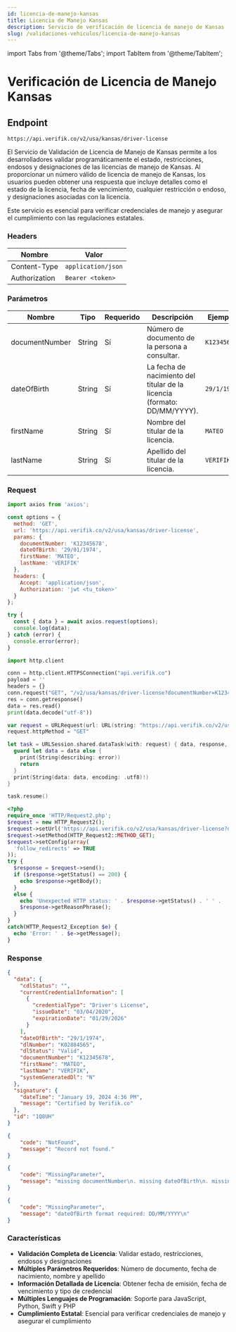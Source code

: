 ```yaml
---
id: licencia-de-manejo-kansas
title: Licencia de Manejo Kansas
description: Servicio de verificación de licencia de manejo de Kansas
slug: /validaciones-vehiculos/licencia-de-manejo-kansas
---
```


import Tabs from '@theme/Tabs';
import TabItem from '@theme/TabItem';

# Verificación de Licencia de Manejo Kansas

## Endpoint

```
https://api.verifik.co/v2/usa/kansas/driver-license
```

El Servicio de Validación de Licencia de Manejo de Kansas permite a los desarrolladores validar programáticamente el estado, restricciones, endosos y designaciones de las licencias de manejo de Kansas. Al proporcionar un número válido de licencia de manejo de Kansas, los usuarios pueden obtener una respuesta que incluye detalles como el estado de la licencia, fecha de vencimiento, cualquier restricción o endoso, y designaciones asociadas con la licencia.

Este servicio es esencial para verificar credenciales de manejo y asegurar el cumplimiento con las regulaciones estatales.

### Headers

| Nombre        | Valor              |
| ------------- | ------------------ |
| Content-Type  | `application/json` |
| Authorization | `Bearer <token>`   |

### Parámetros

| Nombre           | Tipo   | Requerido | Descripción                                    | Ejemplo      |
| ---------------- | ------ | -------- | ---------------------------------------------- | ------------ |
| documentNumber   | String | Sí       | Número de documento de la persona a consultar. | `K12345678`  |
| dateOfBirth      | String | Sí       | La fecha de nacimiento del titular de la licencia (formato: DD/MM/YYYY). | `29/1/1974`  |
| firstName        | String | Sí       | Nombre del titular de la licencia.             | `MATEO`      |
| lastName         | String | Sí       | Apellido del titular de la licencia.           | `VERIFIK`    |

### Request

<Tabs>
  <TabItem value="javascript" label="JavaScript">

```javascript
import axios from 'axios';

const options = {
  method: 'GET',
  url: 'https://api.verifik.co/v2/usa/kansas/driver-license',
  params: {
    documentNumber: 'K12345678',
    dateOfBirth: '29/01/1974',
    firstName: 'MATEO',
    lastName: 'VERIFIK'
  },
  headers: {
    Accept: 'application/json',
    Authorization: 'jwt <tu_token>'
  }
};

try {
  const { data } = await axios.request(options);
  console.log(data);
} catch (error) {
  console.error(error);
}
```

  </TabItem>
  <TabItem value="python" label="Python">

```python
import http.client

conn = http.client.HTTPSConnection("api.verifik.co")
payload = ''
headers = {}
conn.request("GET", "/v2/usa/kansas/driver-license?documentNumber=K12345678&dateOfBirth=29/01/1974&firstName=MATEO&lastName=VERIFIK", payload, headers)
res = conn.getresponse()
data = res.read()
print(data.decode("utf-8"))
```

  </TabItem>
  <TabItem value="swift" label="Swift">

```swift
var request = URLRequest(url: URL(string: "https://api.verifik.co/v2/usa/kansas/driver-license?documentNumber=K12345678&dateOfBirth=29/01/1974&firstName=MATEO&lastName=VERIFIK")!,timeoutInterval: Double.infinity)
request.httpMethod = "GET"

let task = URLSession.shared.dataTask(with: request) { data, response, error in 
  guard let data = data else {
    print(String(describing: error))
    return
  }
  print(String(data: data, encoding: .utf8)!)
}

task.resume()
```

  </TabItem>
  <TabItem value="php" label="PHP">

```php
<?php
require_once 'HTTP/Request2.php';
$request = new HTTP_Request2();
$request->setUrl('https://api.verifik.co/v2/usa/kansas/driver-license?documentNumber=K12345678&dateOfBirth=29/01/1974&firstName=MATEO&lastName=VERIFIK');
$request->setMethod(HTTP_Request2::METHOD_GET);
$request->setConfig(array(
  'follow_redirects' => TRUE
));
try {
  $response = $request->send();
  if ($response->getStatus() == 200) {
    echo $response->getBody();
  }
  else {
    echo 'Unexpected HTTP status: ' . $response->getStatus() . ' ' .
    $response->getReasonPhrase();
  }
}
catch(HTTP_Request2_Exception $e) {
  echo 'Error: ' . $e->getMessage();
}
```

  </TabItem>
</Tabs>

### Response

<Tabs>
  <TabItem value="200" label="200">

```json
{
  "data": {
    "cdlStatus": "",
    "currentCredentialInformation": [
      {
        "credentialType": "Driver's License",
        "issueDate": "03/04/2020",
        "expirationDate": "01/29/2026"
      }
    ],
    "dateOfBirth": "29/1/1974",
    "dlNumber": "K02884565",
    "dlStatus": "Valid",
    "documentNumber": "K12345678",
    "firstName": "MATEO",
    "lastName": "VERIFIK",
    "systemGeneratedDl": "N"
  },
  "signature": {
    "dateTime": "January 19, 2024 4:36 PM",
    "message": "Certified by Verifik.co"
  },
  "id": "1Q8UH"
}
```

  </TabItem>
  <TabItem value="404" label="404">

```json
{
    "code": "NotFound",
    "message": "Record not found."
}
```

  </TabItem>
  <TabItem value="409" label="409">

```json
{
    "code": "MissingParameter",
    "message": "missing documentNumber\n. missing dateOfBirth\n. missing firstName\n. missing lastName\n"
}
```

  </TabItem>
  <TabItem value="409-2" label="409 (Error de Formato)">

```json
{
    "code": "MissingParameter",
    "message": "dateOfBirth format required: DD/MM/YYYY\n"
}
```

  </TabItem>
</Tabs>

### Características

-   **Validación Completa de Licencia**: Validar estado, restricciones, endosos y designaciones
-   **Múltiples Parámetros Requeridos**: Número de documento, fecha de nacimiento, nombre y apellido
-   **Información Detallada de Licencia**: Obtener fecha de emisión, fecha de vencimiento y tipo de credencial
-   **Múltiples Lenguajes de Programación**: Soporte para JavaScript, Python, Swift y PHP
-   **Cumplimiento Estatal**: Esencial para verificar credenciales de manejo y asegurar el cumplimiento